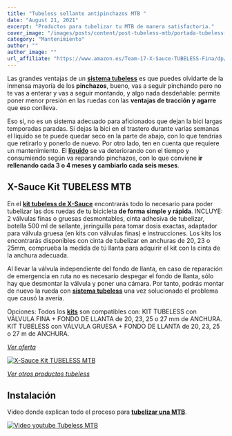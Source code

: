 ```yaml
---
title: "Tubeless sellante antipinchazos MTB "
date: "August 21, 2021"
excerpt: "Productos para tubelizar tu MTB de manera satisfactoria."
cover_image: "/images/posts/content/post-tubeless-mtb/portada-tubeless-mtb.jpg"
category: "Mantenimiento"
author: ""
author_image: ""
url_affiliate: "https://www.amazon.es/Team-17-X-Sauce-TUBELESS-Fina/dp/B08FGFCXQL?__mk_es_ES=%C3%85M%C3%85%C5%BD%C3%95%C3%91&dchild=1&keywords=tubeless&qid=1631043472&sr=8-37&linkCode=ll1&tag=devser-21&linkId=bb2d2fadbc8376f8968f4d4afd6153af&language=es_ES&ref_=as_li_ss_tl"
---
```


Las grandes ventajas de un [**sistema tubeless**](https://www.amazon.es/Team-17-X-Sauce-TUBELESS-Fina/dp/B08FGFCXQL?__mk_es_ES=%C3%85M%C3%85%C5%BD%C3%95%C3%91&dchild=1&keywords=tubeless&qid=1631043472&sr=8-37&linkCode=ll1&tag=devser-21&linkId=bb2d2fadbc8376f8968f4d4afd6153af&language=es_ES&ref_=as_li_ss_tl) es que puedes olvidarte de la inmensa mayoría de los **pinchazos**, bueno, vas a seguir pinchando pero no te vas a enterar y vas a seguir montando, y algo nada desdeñable: permite poner menor presión en las ruedas con las **ventajas de tracción y agarre** que eso conlleva.

Eso sí, no es un sistema adecuado para aficionados que dejan la bici largas temporadas paradas. Si dejas la bici en el trastero durante varias semanas el líquido se te puede quedar seco en la parte de abajo, con lo que tendrías que retirarlo y ponerlo de nuevo. Por otro lado, ten en cuenta que requiere un mantenimiento. El [**líquido**](https://www.amazon.es/Team-17-X-Sauce-TUBELESS-Fina/dp/B08FGFCXQL?__mk_es_ES=%C3%85M%C3%85%C5%BD%C3%95%C3%91&dchild=1&keywords=tubeless&qid=1631043472&sr=8-37&linkCode=ll1&tag=devser-21&linkId=bb2d2fadbc8376f8968f4d4afd6153af&language=es_ES&ref_=as_li_ss_tl) se va deteriorando con el tiempo y consumiendo según va reparando pinchazos, con lo que conviene **ir rellenando cada 3 o 4 meses y cambiarlo cada seis meses**.

## X-Sauce Kit TUBELESS MTB

En el [**kit tubeless de X-Sauce**](https://www.amazon.es/Team-17-X-Sauce-TUBELESS-Fina/dp/B08FGFCXQL?__mk_es_ES=%C3%85M%C3%85%C5%BD%C3%95%C3%91&dchild=1&keywords=tubeless&qid=1631043472&sr=8-37&linkCode=ll1&tag=devser-21&linkId=bb2d2fadbc8376f8968f4d4afd6153af&language=es_ES&ref_=as_li_ss_tl) encontrarás todo lo necesario para poder tubelizar las dos ruedas de tu bicicleta **de forma simple y rápida**. INCLUYE: 2 válvulas finas o gruesas desmontables, cinta adhesiva de tubelizar, botella 500 ml de sellante, jeringuilla para tomar dosis exactas, adaptador para válvula gruesa (en kits con válvulas finas) e instrucciones. Los kits los encontrarás disponibles con cinta de tubelizar en anchuras de 20, 23 o 25mm, comprueba la medida de tú llanta para adquirir el kit con la cinta de la anchura adecuada. 

Al llevar la válvula independiente del fondo de llanta, en caso de reparación de emergencia en ruta no es necesario despegar el fondo de llanta, sólo hay que desmontar la válvula y poner una cámara. Por tanto, podrás montar de nuevo la rueda con [**sistema tubeless**](https://www.amazon.es/Team-17-X-Sauce-TUBELESS-Fina/dp/B08FGFCXQL?__mk_es_ES=%C3%85M%C3%85%C5%BD%C3%95%C3%91&dchild=1&keywords=tubeless&qid=1631043472&sr=8-37&linkCode=ll1&tag=devser-21&linkId=bb2d2fadbc8376f8968f4d4afd6153af&language=es_ES&ref_=as_li_ss_tl) una vez solucionado el problema que causó la avería. 

Opciones: Todos los [**kits**](https://www.amazon.es/Team-17-X-Sauce-TUBELESS-Fina/dp/B08FGFCXQL?__mk_es_ES=%C3%85M%C3%85%C5%BD%C3%95%C3%91&dchild=1&keywords=tubeless&qid=1631043472&sr=8-37&linkCode=ll1&tag=devser-21&linkId=bb2d2fadbc8376f8968f4d4afd6153af&language=es_ES&ref_=as_li_ss_tl) son compatibles con: KIT TUBELESS con VÁLVULA FINA + FONDO DE LLANTA de 20, 23, 25 o 27 mm de ANCHURA. KIT TUBELESS con VÁLVULA GRUESA + FONDO DE LLANTA de 20, 23, 25 o 27 m de ANCHURA.

*[Ver oferta](https://www.amazon.es/Team-17-X-Sauce-TUBELESS-Fina/dp/B08FGFCXQL?__mk_es_ES=%C3%85M%C3%85%C5%BD%C3%95%C3%91&dchild=1&keywords=tubeless&qid=1631043472&sr=8-37&linkCode=ll1&tag=devser-21&linkId=bb2d2fadbc8376f8968f4d4afd6153af&language=es_ES&ref_=as_li_ss_tl)*

[![X-Sauce Kit TUBELESS MTB](/images/posts/content/post-tubeless-mtb/tubeless-mtb.jpg)](https://www.amazon.es/Team-17-X-Sauce-TUBELESS-Fina/dp/B08FGFCXQL?__mk_es_ES=%C3%85M%C3%85%C5%BD%C3%95%C3%91&dchild=1&keywords=tubeless&qid=1631043472&sr=8-37&linkCode=ll1&tag=devser-21&linkId=bb2d2fadbc8376f8968f4d4afd6153af&language=es_ES&ref_=as_li_ss_tl "X-Sauce Kit TUBELESS MTB")

*[Ver otros productos tubeless](https://www.amazon.es/s?k=tubeless&__mk_es_ES=%C3%85M%C3%85%C5%BD%C3%95%C3%91&linkCode=ll2&tag=devser-21&linkId=1df343d8be6d9c1332f36fb88ac3037f&language=es_ES&ref_=as_li_ss_tl)*

## Instalación

Video donde explican todo el proceso para [**tubelizar una MTB**](https://www.amazon.es/Team-17-X-Sauce-TUBELESS-Fina/dp/B08FGFCXQL?__mk_es_ES=%C3%85M%C3%85%C5%BD%C3%95%C3%91&dchild=1&keywords=tubeless&qid=1631043472&sr=8-37&linkCode=ll1&tag=devser-21&linkId=bb2d2fadbc8376f8968f4d4afd6153af&language=es_ES&ref_=as_li_ss_tl).

[![Video youtube Tubeless MTB](/images/posts/content/post-tubeless-mtb/tubeless-mtb-instalacion.jpg)](http://www.youtube.com/watch?v=NF7XzJPsLms&t "Video youtube Tubeless MTB")

